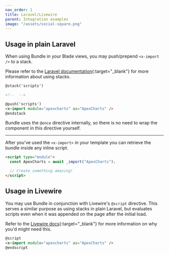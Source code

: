 ```yaml
---
nav_order: 1
title: Laravel/Livewire
parent: Integration examples
image: "/assets/social-square.png"
---
```


## Usage in plain Laravel

When using Bundle in your Blade views, you may push/prepend `<x-import />` to a stack.

Please refer to the [Laravel documentation](https://laravel.com/docs/10.x/blade#stacks){:target="\_blank"} for more information about using stacks.

```html
@stack('scripts')

<!--  -->

@push('scripts')
<x-import module="apexcharts" as="ApexCharts" />
@endstack
```

Bundle uses the `@once` directive internally, so there is no need to wrap the component in this directive yourself.

---

After you've used the `<x-import>` in your template you can retrieve the bundle inside any inline script.

```html
<script type="module">
  const ApexCharts = await _import("ApexCharts");

  // Create something amazing!
</script>
```

## Usage in Livewire

You may use Bundle in conjunction with Livewire's `@script` directive. This serves a similar purpose as using stacks in plain Laravel, but evaluates scripts even when it was appended on the page after the initial load.

Refer to the [Livewire docs](https://livewire.laravel.com/docs/javascript#using-javascript-in-livewire-components){:target="\_blank"} for more information on why you'd might need this.

```html
@script
<x-import module="apexcharts" as="ApexCharts" />
@endscript
```
